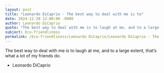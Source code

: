 ```yaml
---
layout: post
title: "Leonardo DiCaprio - The best way to deal with me is to"
date: 2024-12-28 12:00:00 -0000
author: Leonardo DiCaprio
quote: "The best way to deal with me is to laugh at me, and to a large extent, that’s what a lot of my friends do."
subject: Eco-friendliness
permalink: /Eco-friendliness/Leonardo DiCaprio/Leonardo DiCaprio - The best way to deal with me is to
---
```


The best way to deal with me is to laugh at me, and to a large extent, that’s what a lot of my friends do.

- Leonardo DiCaprio
